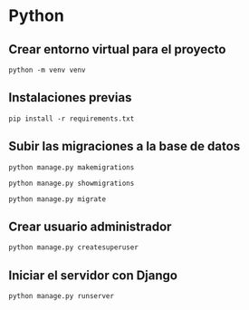 # Python

## Crear entorno virtual para el proyecto
```python -m venv venv```

## Instalaciones previas
```pip install -r requirements.txt```

## Subir las migraciones a la base de datos
```python manage.py makemigrations```

```python manage.py showmigrations```

```python manage.py migrate```

## Crear usuario administrador
```python manage.py createsuperuser```

## Iniciar el servidor con Django
```python manage.py runserver```
